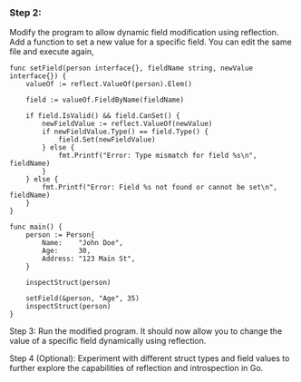 ### Step 2: 

Modify the program to allow dynamic field modification using reflection. Add a function to set a new value for a specific field.
You can edit the same file and execute again,

```
func setField(person interface{}, fieldName string, newValue interface{}) {
	valueOf := reflect.ValueOf(person).Elem()

	field := valueOf.FieldByName(fieldName)

	if field.IsValid() && field.CanSet() {
		newFieldValue := reflect.ValueOf(newValue)
		if newFieldValue.Type() == field.Type() {
			field.Set(newFieldValue)
		} else {
			fmt.Printf("Error: Type mismatch for field %s\n", fieldName)
		}
	} else {
		fmt.Printf("Error: Field %s not found or cannot be set\n", fieldName)
	}
}

func main() {
	person := Person{
		Name:    "John Doe",
		Age:     30,
		Address: "123 Main St",
	}

	inspectStruct(person)

	setField(&person, "Age", 35)
	inspectStruct(person)
}
```
Step 3: Run the modified program. It should now allow you to change the value of a specific field dynamically using reflection.

Step 4 (Optional): Experiment with different struct types and field values to further explore the capabilities of reflection and introspection in Go.

